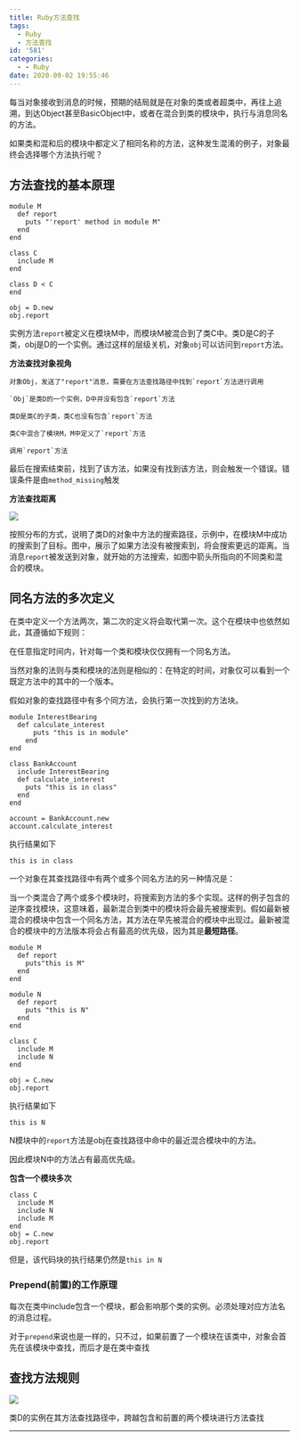 ```yaml
---
title: Ruby方法查找
tags:
  - Ruby
  - 方法查找
id: '581'
categories:
  - - Ruby
date: 2020-09-02 19:55:46
---
```


每当对象接收到消息的时候，预期的结局就是在对象的类或者超类中，再往上追溯，到达Object甚至BasicObject中，或者在混合到类的模块中，执行与消息同名的方法。

如果类和混和后的模块中都定义了相同名称的方法，这种发生混淆的例子，对象最终会选择哪个方法执行呢？

## 方法查找的基本原理

```
module M
  def report
    puts "'report' method in module M"
  end
end

class C
  include M
end

class D < C
end

obj = D.new
obj.report
```

实例方法`report`被定义在模块M中，而模块M被混合到了类C中。类D是C的子类，obj是D的一个实例。通过这样的层级关机，对象`obj`可以访问到`report`方法。

**方法查找对象视角**

```
对象Obj，发送了"report"消息，需要在方法查找路径中找到`report`方法进行调用

`Obj`是类D的一个实例，D中并没有包含`report`方法

类D是类C的子类，类C也没有包含`report`方法

类C中混合了模块M，M中定义了`report`方法

调用`report`方法
```

最后在搜索结束前，找到了该方法，如果没有找到该方法，则会触发一个错误。错误条件是由`method_missing`触发

**方法查找距离**

![](http://img.varsion.cn/blog-img/2020/09/QEHD@B43V@AY_LFABWV.png)

按照分布的方式，说明了类D的对象中方法的搜索路径，示例中，在模块M中成功的搜索到了目标。图中，展示了如果方法没有被搜索到，将会搜索更远的距离。当消息`report`被发送到对象，就开始的方法搜索，如图中箭头所指向的不同类和混合的模块。

## 同名方法的多次定义

在类中定义一个方法两次，第二次的定义将会取代第一次。这个在模块中也依然如此，其遵循如下规则：

在任意指定时间内，针对每一个类和模块仅仅拥有一个同名方法。

当然对象的法则与类和模块的法则是相似的：在特定的时间，对象仅可以看到一个既定方法中的其中的一个版本。

假如对象的查找路径中有多个同方法，会执行第一次找到的方法块。

```
module InterestBearing
  def calculate_interest
      puts "this is in module"
    end
end

class BankAccount
  include InterestBearing
  def calculate_interest
    puts "this is in class"
  end
end

account = BankAccount.new
account.calculate_interest
```

执行结果如下

```
this is in class
```

一个对象在其查找路径中有两个或多个同名方法的另一种情况是：

当一个类混合了两个或多个模块时，将搜索到方法的多个实现。这样的例子包含的逆序查找模块，这意味着，最新混合到类中的模块将会最先被搜索到。假如最新被混合的模块中包含一个同名方法，其方法在早先被混合的模块中出现过。最新被混合的模块中的方法版本将会占有最高的优先级，因为其是**最短路径**。

```
module M
  def report
    puts"this is M"
  end
end

module N
  def report
    puts "this is N"
  end
end

class C
  include M
  include N
end

obj = C.new
obj.report
```

执行结果如下

```
this is N
```

N模块中的`report`方法是obj在查找路径中命中的最近混合模块中的方法。

因此模块N中的方法占有最高优先级。

**包含一个模块多次**

```
class C
  include M
  include N
  include M
end
obj = C.new
obj.report
```

但是，该代码块的执行结果仍然是`this in N`

### Prepend(前置)的工作原理

每次在类中include包含一个模块，都会影响那个类的实例。必须处理对应方法名的消息过程。

对于`prepend`来说也是一样的，只不过，如果前置了一个模块在该类中，对象会首先在该模块中查找，而后才是在类中查找

## 查找方法规则

![](http://img.varsion.cn/blog-img/2020/09/image-1.png)

类D的实例在其方法查找路径中，跨越包含和前置的两个模块进行方法查找

* * *